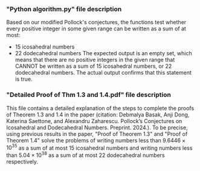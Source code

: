 ### "Python algorithm.py" file description

Based on our modified Pollock's conjectures, 
the functions test whether every positive integer in some given range can be written as a sum of at most:
- 15 icosahedral numbers
- 22 dodecahedral numbers
The expected output is an empty set, which means that there are no positive integers in the given range that CANNOT be written as a sum of 15 icosahedral numbers,
or 22 dodecahedral numbers. The actual output confirms that this statement is true.


### "Detailed Proof of Thm 1.3 and 1.4.pdf" file description
This file contains a detailed explanation of the steps to complete the proofs of Theorem 1.3 and 1.4 in the paper (citation: Debmalya Basak, Anji Dong, Katerina Saettone, and Alexandru Zaharescu. Pollock’s Conjectures on Icosahedral and Dodecahedral Numbers. Preprint. 2024.).
To be precise, using previous results in the paper, "Proof of Theorem 1.3" and "Proof of Theorem 1.4" solve the problems of writing numbers less than $9.6446 \times 10^{35}$ as a sum of at most 15 icosahedral numbers and writing numbers less than $5.04 \times 10^{38}$ as a sum of at most 22 dodecahedral numbers respectively.
